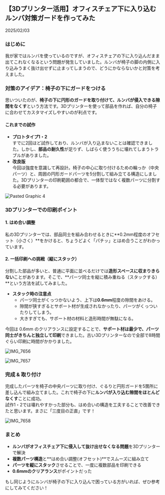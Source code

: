 ## 【3Dプリンター活用】オフィスチェア下に入り込むルンバ対策ガードを作ってみた

2025/02/03

### はじめに
我が家ではルンバを使っているのですが、オフィスチェアの下に入り込んだまま出てこれなくなるという問題が発生していました。ルンバが椅子の脚の内側に入り込みうまく抜け出せずに止まってしまうので、どうにかならないかと対策を考えました。

### 対策のアイデア：椅子の下にガードをつける
思いついたのが、**椅子の下に円形のガードを取り付けて、ルンバが侵入できる隙間をなくす**という方法です。3Dプリンターを使って部品を作れば、自分の椅子に合わせてカスタマイズしやすいのが利点です。

#### これまでの試作
- **プロトタイプ1・2**  
  すでに2回ほど試作しており、ルンバが入り込まないことは確認できました。しかし、**部品の耐久性**が足りず、しばらく使ううちに壊れてしまうトラブルがありました。  
- **改良版**  
  今回は強度を意識して再設計。椅子の中心に取り付けるための輪っか（中央パーツ）と、周囲の円形ガードパーツを5分割して組み立てる構造にしました。3Dプリンターの印刷範囲の都合で、一体型ではなく複数パーツに分割する必要があります。

![Pasted Graphic 4](https://github.com/user-attachments/assets/3954fd87-d236-4336-a663-60fb945b81f3)

### 3Dプリンターでの印刷ポイント
#### 1. はめ合い調整
私の3Dプリンターでは、部品同士を組み合わせるときに**0.2mm程度のオフセット（小さく）**をかけると、ちょうどよく「パチッ」とはめ合うことがわかっています。  

#### 2. 一括印刷への挑戦（縦にスタック）
分割した部品が多いと、普通に平面に並べるだけでは**造形スペースに収まりきらない**ことがあります。そこで、**パーツ同士を縦に積み重ねる（スタックする）**という方法を試してみました。  
- **スタック時の注意点**  
  - パーツ同士がくっつかないよう、上下は**0.6mm**程度の隙間をあける。  
  - 隙間が狭すぎるとサポート材が生成されなかったり、パーツがくっついたりしてしまう。  
  - 大きすぎても、サポート材の材料と造形時間が無駄になる。  

今回は 0.6mm のクリアランスに設定することで、**サポート材は最少で、パーツ同士がきちんと独立して印刷**できました。古い3Dプリンターなので全部で8時間ぐらい印刷に時間がかかりました。

![IMG_7656](https://github.com/user-attachments/assets/715bfc19-b906-47bd-81c6-638faa989e63)

![IMG_7657](https://github.com/user-attachments/assets/ad61ce75-ecc0-4ac3-93df-1ea0bb7d3832)

### 完成 & 取り付け
完成したパーツを椅子の中央パーツに取り付け、ぐるりと円形ガードを5箇所に差し込んで組み立てました。これで椅子の下に**ルンバが入り込む隙間をほとんどなくす**ことに成功。  
試作1・2では壊れやすかった部分も、はめ合いの構造を工夫することで改善できたと思います。まさに「三度目の正直」です！

![IMG_7658](https://github.com/user-attachments/assets/515762b9-042a-4285-8714-658be4db3d90)

### まとめ
- **ルンバがオフィスチェア下に侵入して抜け出せなくなる問題**を3Dプリンターで解決  
- **複数パーツ構造**と**はめ合い調整(オフセット)**でスムーズに組み立て  
- **パーツを縦にスタック**させることで、一度に複数部品を印刷できる  
- **0.6mmのクリアランス**がポイントだった  

もし同じようにルンバが椅子の下に入り込んで困っている方がいれば、ぜひ参考にしてみてください！
